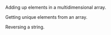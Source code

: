 
Adding up elements in a multidimensional array.

Getting unique elements from an array.

Reversing a string.
